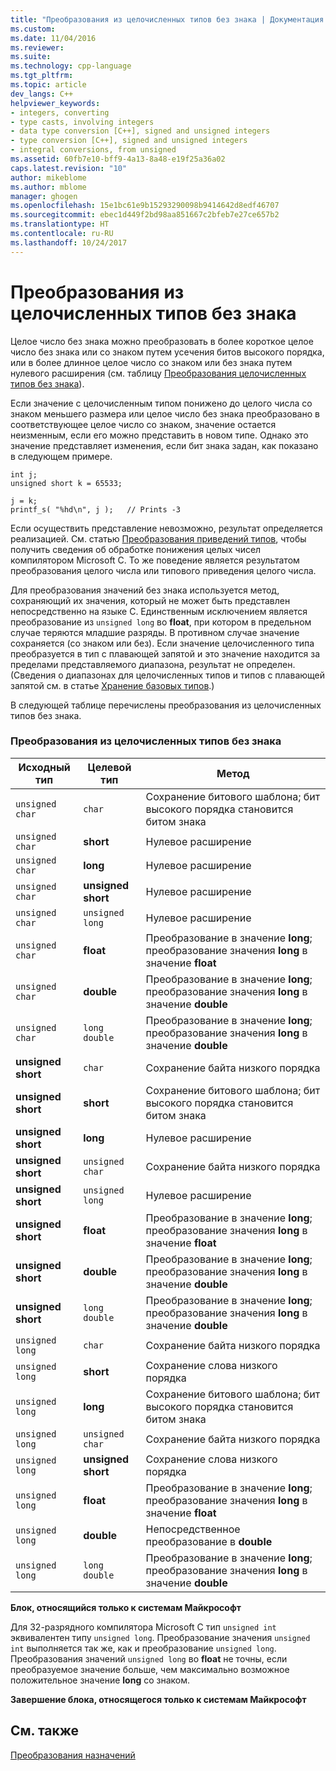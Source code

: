 ```yaml
---
title: "Преобразования из целочисленных типов без знака | Документация Майкрософт"
ms.custom: 
ms.date: 11/04/2016
ms.reviewer: 
ms.suite: 
ms.technology: cpp-language
ms.tgt_pltfrm: 
ms.topic: article
dev_langs: C++
helpviewer_keywords:
- integers, converting
- type casts, involving integers
- data type conversion [C++], signed and unsigned integers
- type conversion [C++], signed and unsigned integers
- integral conversions, from unsigned
ms.assetid: 60fb7e10-bff9-4a13-8a48-e19f25a36a02
caps.latest.revision: "10"
author: mikeblome
ms.author: mblome
manager: ghogen
ms.openlocfilehash: 15e1bc61e9b15293290098b9414642d8edf46707
ms.sourcegitcommit: ebec1d449f2bd98aa851667c2bfeb7e27ce657b2
ms.translationtype: HT
ms.contentlocale: ru-RU
ms.lasthandoff: 10/24/2017
---
```

# <a name="conversions-from-unsigned-integral-types"></a>Преобразования из целочисленных типов без знака
Целое число без знака можно преобразовать в более короткое целое число без знака или со знаком путем усечения битов высокого порядка, или в более длинное целое число со знаком или без знака путем нулевого расширения (см. таблицу [Преобразования целочисленных типов без знака](#_clang_table_4..3)).  
  
 Если значение с целочисленным типом понижено до целого числа со знаком меньшего размера или целое число без знака преобразовано в соответствующее целое число со знаком, значение остается неизменным, если его можно представить в новом типе. Однако это значение представляет изменения, если бит знака задан, как показано в следующем примере.  
  
```  
int j;  
unsigned short k = 65533;  
  
j = k;  
printf_s( "%hd\n", j );   // Prints -3  
```  
  
 Если осуществить представление невозможно, результат определяется реализацией. См. статью [Преобразования приведений типов](../c-language/type-cast-conversions.md), чтобы получить сведения об обработке понижения целых чисел компилятором Microsoft C. То же поведение является результатом преобразования целого числа или типового приведения целого числа.  
  
 Для преобразования значений без знака используется метод, сохраняющий их значения, который не может быть представлен непосредственно на языке C. Единственным исключением является преобразование из `unsigned long` во **float**, при котором в предельном случае теряются младшие разряды. В противном случае значение сохраняется (со знаком или без). Если значение целочисленного типа преобразуется в тип с плавающей запятой и это значение находится за пределами представляемого диапазона, результат не определен. (Сведения о диапазонах для целочисленных типов и типов с плавающей запятой см. в статье [Хранение базовых типов](../c-language/storage-of-basic-types.md).)  
  
 В следующей таблице перечислены преобразования из целочисленных типов без знака.  
  
### <a name="conversions-from-unsigned-integral-types"></a>Преобразования из целочисленных типов без знака  
  
|Исходный тип|Целевой тип|Метод|  
|----------|--------|------------|  
|`unsigned char`|`char`|Сохранение битового шаблона; бит высокого порядка становится битом знака|  
|`unsigned char`|**short**|Нулевое расширение|  
|`unsigned char`|**long**|Нулевое расширение|  
|`unsigned char`|**unsigned short**|Нулевое расширение|  
|`unsigned char`|`unsigned long`|Нулевое расширение|  
|`unsigned char`|**float**|Преобразование в значение **long**; преобразование значения **long** в значение **float**|  
|`unsigned char`|**double**|Преобразование в значение **long**; преобразование значения **long** в значение **double**|  
|`unsigned char`|`long double`|Преобразование в значение **long**; преобразование значения **long** в значение **double**|  
|**unsigned short**|`char`|Сохранение байта низкого порядка|  
|**unsigned short**|**short**|Сохранение битового шаблона; бит высокого порядка становится битом знака|  
|**unsigned short**|**long**|Нулевое расширение|  
|**unsigned short**|`unsigned char`|Сохранение байта низкого порядка|  
|**unsigned short**|`unsigned long`|Нулевое расширение|  
|**unsigned short**|**float**|Преобразование в значение **long**; преобразование значения **long** в значение **float**|  
|**unsigned short**|**double**|Преобразование в значение **long**; преобразование значения **long** в значение **double**|  
|**unsigned short**|`long double`|Преобразование в значение **long**; преобразование значения **long** в значение **double**|  
|`unsigned long`|`char`|Сохранение байта низкого порядка|  
|`unsigned long`|**short**|Сохранение слова низкого порядка|  
|`unsigned long`|**long**|Сохранение битового шаблона; бит высокого порядка становится битом знака|  
|`unsigned long`|`unsigned char`|Сохранение байта низкого порядка|  
|`unsigned long`|**unsigned short**|Сохранение слова низкого порядка|  
|`unsigned long`|**float**|Преобразование в значение **long**; преобразование значения **long** в значение **float**|  
|`unsigned long`|**double**|Непосредственное преобразование в **double**|  
|`unsigned long`|`long double`|Преобразование в значение **long**; преобразование значения **long** в значение **double**|  
  
 **Блок, относящийся только к системам Майкрософт**  
  
 Для 32-разрядного компилятора Microsoft С тип `unsigned int` эквивалентен типу `unsigned long`. Преобразование значения `unsigned int` выполняется так же, как и преобразование `unsigned long`. Преобразования значений `unsigned long` во **float** не точны, если преобразуемое значение больше, чем максимально возможное положительное значение **long** со знаком.  
  
 **Завершение блока, относящегося только к системам Майкрософт**  
  
## <a name="see-also"></a>См. также  
 [Преобразования назначений](../c-language/assignment-conversions.md)